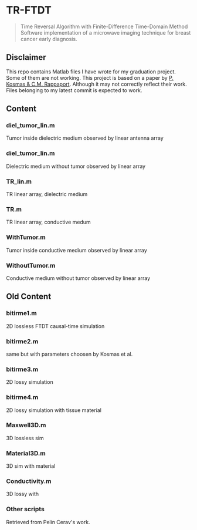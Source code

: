 # TR-FTDT
> Time Reversal Algorithm with Finite-Difference Time-Domain Method
Software implementation of a microwave imaging technique for breast cancer early diagnosis. 

## Disclaimer
This repo contains Matlab files I have wrote for my graduation project. Some of them are not working. This project is based on a paper by [P. Kosmas & C.M. Rappaport](https://ieeexplore.ieee.org/document/1463350). Although it may not correctly reflect their work. Files belonging to my latest commit is expected to work. 

## Content

### diel_tumor_lin.m

Tumor inside dielectric medium observed by linear antenna array

### diel_tumor_lin.m

Dielectric medium without tumor observed by linear array

### TR_lin.m

TR linear array, dielectric medium

### TR.m

TR linear array, conductive medum

### WithTumor.m

Tumor inside conductive medium observed by linear array

### WithoutTumor.m

Conductive medium without tumor observed by linear array


## Old Content

### bitirme1.m

2D lossless FTDT causal-time simulation

### bitirme2.m

same but with parameters choosen by Kosmas et al.

### bitirme3.m

2D lossy simulation

### bitirme4.m

2D lossy simulation with tissue material

### Maxwell3D.m

3D lossless sim

### Material3D.m

3D sim with material

### Conductivity.m

3D lossy with

### Other scripts

Retrieved from Pelin Cerav's work. 


